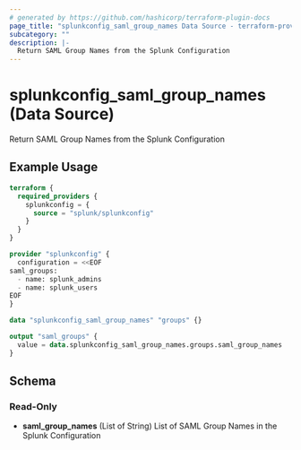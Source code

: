 ```yaml
---
# generated by https://github.com/hashicorp/terraform-plugin-docs
page_title: "splunkconfig_saml_group_names Data Source - terraform-provider-splunkconf"
subcategory: ""
description: |-
  Return SAML Group Names from the Splunk Configuration
---
```


# splunkconfig_saml_group_names (Data Source)

Return SAML Group Names from the Splunk Configuration

## Example Usage

```terraform
terraform {
  required_providers {
    splunkconfig = {
      source = "splunk/splunkconfig"
    }
  }
}

provider "splunkconfig" {
  configuration = <<EOF
saml_groups:
  - name: splunk_admins
  - name: splunk_users
EOF
}

data "splunkconfig_saml_group_names" "groups" {}

output "saml_groups" {
  value = data.splunkconfig_saml_group_names.groups.saml_group_names
}
```

<!-- schema generated by tfplugindocs -->
## Schema

### Read-Only

- **saml_group_names** (List of String) List of SAML Group Names in the Splunk Configuration


